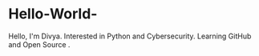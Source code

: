 # Hello-World-
Hello, I'm Divya. 
Interested in Python and Cybersecurity.
Learning GitHub and Open Source .
